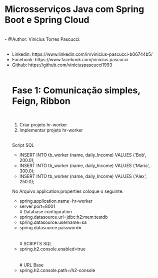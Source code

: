 <h1>Microsserviços Java com Spring Boot e Spring Cloud</h1>

<br />
 - @Author: Vinicius Torres Pascucci:
 <br></br>
 
 <ul>
  <li>Linkedin: https://www.linkedin.com/in/vinicius-pascucci-b06744b5/</li>
  <li>Facebook: https://www.facebook.com/vinicius.pascucci </li>
  <li>Github: https://github.com/viniciuspascucci1993 </li>
 
<br />

<h1>Fase 1: Comunicação simples, Feign, Ribbon</h1>

<br />

<ol>
  <li>Criar projeto hr-worker</li>
  <li>Implementar projeto hr-worker</li>
</ol>

<br />

Script SQL

<ul>
 <li>INSERT INTO tb_worker (name, daily_Income) VALUES ('Bob', 200.0);</li>
 <li>INSERT INTO tb_worker (name, daily_Income) VALUES ('Maria', 300.0);</li>
 <li>INSERT INTO tb_worker (name, daily_Income) VALUES ('Alex', 250.0);</li>
</ul>

No Arquivo application.properties coloque o seguinte:

<ul>
 <li>spring.application.name=hr-worker</li>
 <li>server.port=8001</li>
 <br</br>
 # Database configuration
 <li>spring.datasource.url=jdbc:h2:mem:testdb</li> 
 <li>spring.datasource.username=sa</li>
 <li>spring.datasource.password=</li>
 <br></br>
 # SCRIPTS SQL
 <li>spring.h2.console.enabled=true</li>
 <br></br>
 # URL Base
 <li>spring.h2.console.path=/h2-console</li>
